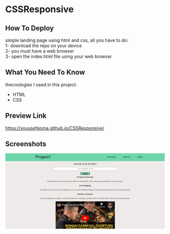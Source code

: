 # CSSResponsive
## How To Deploy
simple landing page using html and css, all you have to do:<br>
1- download the repo on your device <br>
2- you must have a web browser <br>
3- open the index.html file using your web browser <br>
## What You Need To Know <br>
thecnologies I used in this project: <br>
- HTML <br>
- CSS <br>
## Preview Link
https://youssefgoma.github.io/CSSResponsive/
## Screenshots <br>
![Screenshot](/CSSPreview.jpg?raw=true)

